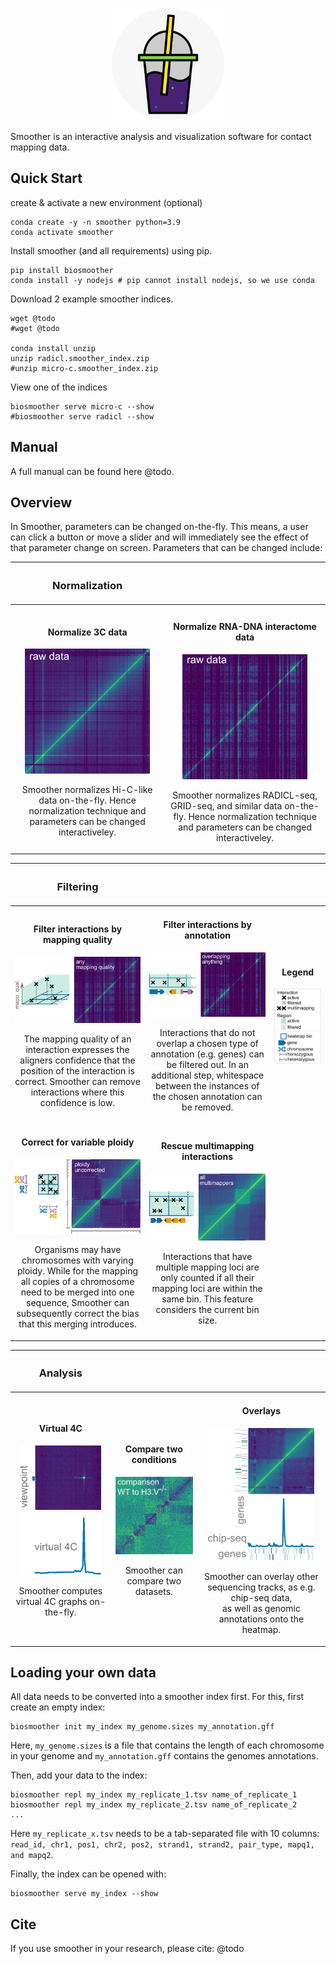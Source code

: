 <p align="center">
    <img src="./biosmoother/static/favicon.png" width="180">
</p>

Smoother is an interactive analysis and visualization software for contact mapping data. 

## Quick Start

create & activate a new environment (optional)
```
conda create -y -n smoother python=3.9
conda activate smoother
```

Install smoother (and all requirements) using pip.
```
pip install biosmoother
conda install -y nodejs # pip cannot install nodejs, so we use conda
```

Download 2 example smoother indices.
```
wget @todo
#wget @todo

conda install unzip
unzip radicl.smoother_index.zip
#unzip micro-c.smoother_index.zip
```

View one of the indices
```
biosmoother serve micro-c --show
#biosmoother serve radicl --show
```

## Manual

A full manual can be found here @todo.

## Overview

In Smoother, parameters can be changed on-the-fly.
This means, a user can click a button or move a slider and will immediately see the effect of that parameter change on screen.
Parameters that can be changed include:

| <h3> Normalization </h3> | |
|-|-|
| | |
| <h4 align="center">Normalize 3C data</h4><p align="center"><img src="./docs_conf/features/norm_ice_ddd.gif" width="200"></p><p align="center">Smoother normalizes Hi-C-like data on-the-fly. Hence normalization technique and parameters can be changed interactiveley.</p> | <h4 align="center">Normalize RNA-DNA interactome data</h4><p align="center"><img src="./docs_conf/features/assoc_binom.gif" width="200"></p><p align="center">Smoother normalizes RADICL-seq, GRID-seq, and similar data on-the-fly. Hence normalization technique and parameters can be changed interactiveley.</p> |


| <h3> Filtering </h3> | | |
|-|-|-|
| <h4 align="center">Filter interactions by mapping quality</h4><p align="center"><img src="./docs_conf/features/by_mapping_quality.gif" width="400"></p><p align="center">The mapping quality of an interaction expresses the aligners confidence that the position of the interaction is correct. Smoother can remove interactions where this confidence is low.</p> | <h4 align="center">Filter interactions by annotation</h4><p align="center"><img src="./docs_conf/features/by_annotation.gif" width="400"></p><p align="center">Interactions that do not overlap a chosen type of annotation (e.g. genes) can be filtered out. In an additional step, whitespace between the instances of the chosen annotation can be removed.</p> | <h4 align="center">Legend</h4><p align="center"><img src="./docs_conf/features/legend.png"  width="350"> |
| <h4 align="center">Correct for variable ploidy</h4><p align="center"><img src="./docs_conf/features/ploidy.gif" width="400"></p><p align="center">Organisms may have chromosomes with varying ploidy. While for the mapping all copies of a chromosome need to be merged into one sequence, Smoother can subsequently correct the bias that this merging introduces. </p> | <h4 align="center">Rescue multimapping interactions</h4><p align="center"><img src="./docs_conf/features/rescue_multimappers.gif" width="400"></p></p><p align="center">Interactions that have multiple mapping loci are only counted if all their mapping loci are within the same bin. This feature considers the current bin size.</p> | |


| <h3> Analysis </h3> | | |
|-|-|-|
| <h4 align="center">Virtual 4C</h4><p align="center"><img src="./docs_conf/features/v4c.gif" width="130"></p><p align="center">Smoother computes virtual 4C graphs on-the-fly.</p> | <h4 align="center">Compare two conditions</h4><p align="center"><img src="./docs_conf/features/compare_datasets.png" width="210"></p><p align="center">Smoother can compare two datasets.</p> | <h4 align="center">Overlays</h4><p align="center"><img src="./docs_conf/features/overlays.png" width="170"></p><p align="center">Smoother can overlay other sequencing tracks, as e.g. chip-seq data, <br/> as well as genomic annotations onto the heatmap.</p> |


## Loading your own data

All data needs to be converted into a smoother index first.
For this, first create an empty index:
```
biosmoother init my_index my_genome.sizes my_annotation.gff
```
Here, `my_genome.sizes` is a file that contains the length of each chromosome in your genome and `my_annotation.gff` contains the genomes annotations.

Then, add your data to the index:
```
biosmoother repl my_index my_replicate_1.tsv name_of_replicate_1
biosmoother repl my_index my_replicate_2.tsv name_of_replicate_2
...
```
Here `my_replicate_x.tsv` needs to be a tab-separated file with 10 columns: `read_id, chr1, pos1, chr2, pos2, strand1, strand2, pair_type, mapq1, and mapq2`.

Finally, the index can be opened with:
```
biosmoother serve my_index --show
```

## Cite

If you use smoother in your research, please cite:
@todo
